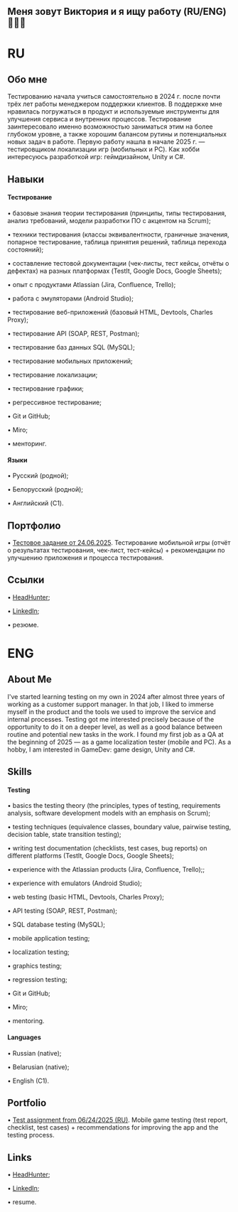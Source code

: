 ## Меня зовут Виктория и я ищу работу (RU/ENG) 👋👨‍💻

# RU

## Обо мне
Тестированию начала учиться самостоятельно в 2024 г. после почти трёх лет работы менеджером поддержки клиентов. В поддержке мне нравилась погружаться в продукт и используемые инструменты для улучшения сервиса и внутренних процессов. Тестирование заинтересовало именно возможностью заниматься этим на более глубоком уровне, а также хорошим балансом рутины и потенциальных новых задач в работе.
Первую работу нашла в начале 2025 г. — тестировщиком локализации игр (мобильных и PC).
Как хобби интересуюсь разработкой игр: геймдизайном, Unity и C#.

## Навыки
#### Тестирование
• базовые знания теории тестирования (принципы, типы тестирования, анализ требований, модели разработки ПО с акцентом на Scrum);

• техники тестирования (классы эквивалентности, граничные значения, попарное тестирование, таблица принятия решений, таблица перехода состояний);

• составление тестовой документации (чек-листы, тест кейсы, отчёты о дефектах) на разных платформах (TestIt, Google Docs, Google Sheets);

• опыт с продуктами Atlassian (Jira, Confluence, Trello);

• работа с эмуляторами (Android Studio);

• тестирование веб-приложений (базовый HTML, Devtools, Charles Proxy);

• тестирование API (SOAP, REST, Postman);

• тестирование баз данных SQL (MySQL);

• тестирование мобильных приложений;

• тестирование локализации;

• тестирование графики;

• регрессивное тестирование;

• Git и GitHub;

• Miro;

• менторинг.

#### Языки
• Русский (родной);

• Белорусский (родной);

• Английский (C1).

## Портфолио
• [Тестовое задание от  24.06.2025](https://docs.google.com/document/d/1joBGz_u3BGjCpNly7pLa_FbmPVOzNkg3RCVB70_64Io/edit?usp=sharing). Тестирование мобильной игры (отчёт о результатах тестирования, чек-лист, тест-кейсы) + рекомендации по улучшению приложения и процесса тестирования.
## Ссылки
• [HeadHunter](https://hh.ru/resume/9e98ee83ff0dc67bc20039ed1f335562675477);

• [LinkedIn](https://www.linkedin.com/in/morozovva00/);

• резюме.

# ENG

## About Me
I've started learning testing on my own in 2024 after almost three years of working as a customer support manager. In that job, I liked to immerse myself in the product and the tools we used to improve the service and internal processes. Testing got me interested precisely because of the opportunity to do it on a deeper level, as well as a good balance between routine and potential new tasks in the work.
I found my first job as a QA at the beginning of 2025 — as a game localization tester (mobile and PC).
As a hobby, I am interested in GameDev: game design, Unity and C#.

## Skills
#### Testing
• basics the testing theory (the principles, types of testing, requirements analysis, software development models with an emphasis on Scrum);

• testing techniques (equivalence classes, boundary value, pairwise testing, decision table, state transition testing);

• writing test documentation (checklists, test cases, bug reports) on different platforms (TestIt, Google Docs, Google Sheets);

• experience with the Atlassian products (Jira, Confluence, Trello);;

• experience with emulators (Android Studio);

• web testing (basic HTML, Devtools, Charles Proxy);

• API testing (SOAP, REST, Postman);

• SQL database testing (MySQL);

• mobile application testing;

• localization testing;

• graphics testing;

• regression testing;

• Git и GitHub;

• Miro;

• mentoring.

#### Languages
• Russian (native);

• Belarusian (native);

• English (C1).

## Portfolio
• [Test assignment from 06/24/2025 (RU)](https://docs.google.com/document/d/1joBGz_u3BGjCpNly7pLa_FbmPVOzNkg3RCVB70_64Io/edit?usp=sharing). Mobile game testing (test report, checklist, test cases) + recommendations for improving the app and the testing process.

## Links
• [HeadHunter](https://hh.ru/resume/9e98ee83ff0dc67bc20039ed1f335562675477);

• [LinkedIn](https://www.linkedin.com/in/morozovva00/);

• resume.

